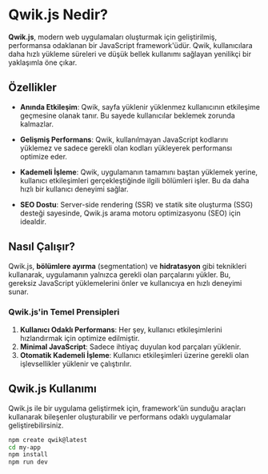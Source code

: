 # Qwik.js Nedir?

**Qwik.js**, modern web uygulamaları oluşturmak için geliştirilmiş, performansa odaklanan bir JavaScript framework'üdür. Qwik, kullanıcılara daha hızlı yükleme süreleri ve düşük bellek kullanımı sağlayan yenilikçi bir yaklaşımla öne çıkar.

## Özellikler

- **Anında Etkileşim**: Qwik, sayfa yüklenir yüklenmez kullanıcının etkileşime geçmesine olanak tanır. Bu sayede kullanıcılar beklemek zorunda kalmazlar.

- **Gelişmiş Performans**: Qwik, kullanılmayan JavaScript kodlarını yüklemez ve sadece gerekli olan kodları yükleyerek performansı optimize eder.

- **Kademeli İşleme**: Qwik, uygulamanın tamamını baştan yüklemek yerine, kullanıcı etkileşimleri gerçekleştiğinde ilgili bölümleri işler. Bu da daha hızlı bir kullanıcı deneyimi sağlar.

- **SEO Dostu**: Server-side rendering (SSR) ve statik site oluşturma (SSG) desteği sayesinde, Qwik.js arama motoru optimizasyonu (SEO) için idealdir.

## Nasıl Çalışır?

Qwik.js, **bölümlere ayırma** (segmentation) ve **hidratasyon** gibi teknikleri kullanarak, uygulamanın yalnızca gerekli olan parçalarını yükler. Bu, gereksiz JavaScript yüklemelerini önler ve kullanıcıya en hızlı deneyimi sunar.

### Qwik.js'in Temel Prensipleri

1. **Kullanıcı Odaklı Performans**: Her şey, kullanıcı etkileşimlerini hızlandırmak için optimize edilmiştir.
2. **Minimal JavaScript**: Sadece ihtiyaç duyulan kod parçaları yüklenir.
3. **Otomatik Kademeli İşleme**: Kullanıcı etkileşimleri üzerine gerekli olan işlevsellikler yüklenir ve çalıştırılır.

## Qwik.js Kullanımı

Qwik.js ile bir uygulama geliştirmek için, framework'ün sunduğu araçları kullanarak bileşenler oluşturabilir ve performans odaklı uygulamalar geliştirebilirsiniz.

```bash
npm create qwik@latest
cd my-app
npm install
npm run dev
```
